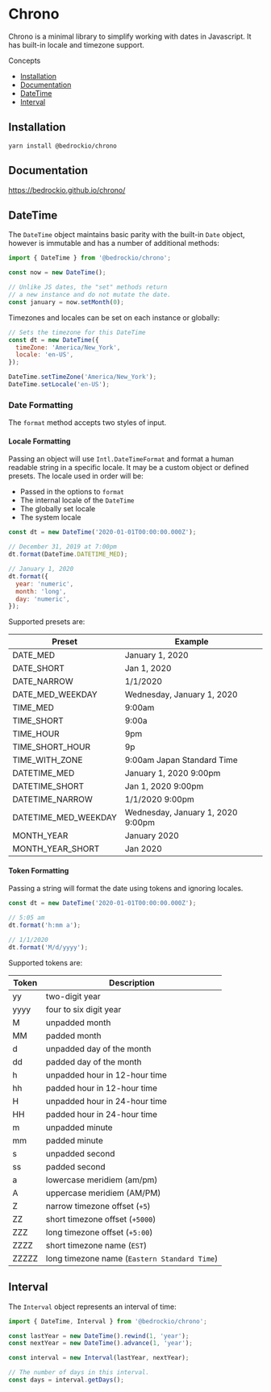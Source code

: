 # Chrono

Chrono is a minimal library to simplify working with dates in Javascript. It has
built-in locale and timezone support.

Concepts

- [Installation](#installation)
- [Documentation](#documentation)
- [DateTime](#datetime)
- [Interval](#interval)

## Installation

```shell
yarn install @bedrockio/chrono
```

## Documentation

https://bedrockio.github.io/chrono/

## DateTime

The `DateTime` object maintains basic parity with the built-in `Date` object,
however is immutable and has a number of additional methods:

```js
import { DateTime } from '@bedrockio/chrono';

const now = new DateTime();

// Unlike JS dates, the "set" methods return
// a new instance and do not mutate the date.
const january = now.setMonth(0);
```

Timezones and locales can be set on each instance or globally:

```js
// Sets the timezone for this DateTime
const dt = new DateTime({
  timeZone: 'America/New_York',
  locale: 'en-US',
});

DateTime.setTimeZone('America/New_York');
DateTime.setLocale('en-US');
```

### Date Formatting

The `format` method accepts two styles of input.

#### Locale Formatting

Passing an object will use `Intl.DateTimeFormat` and format a human readable
string in a specific locale. It may be a custom object or defined presets. The
locale used in order will be:

- Passed in the options to `format`
- The internal locale of the `DateTime`
- The globally set locale
- The system locale

```js
const dt = new DateTime('2020-01-01T00:00:00.000Z');

// December 31, 2019 at 7:00pm
dt.format(DateTime.DATETIME_MED);

// January 1, 2020
dt.format({
  year: 'numeric',
  month: 'long',
  day: 'numeric',
});
```

Supported presets are:

| Preset               | Example                           |
| -------------------- | --------------------------------- |
| DATE_MED             | January 1, 2020                   |
| DATE_SHORT           | Jan 1, 2020                       |
| DATE_NARROW          | 1/1/2020                          |
| DATE_MED_WEEKDAY     | Wednesday, January 1, 2020        |
| TIME_MED             | 9:00am                            |
| TIME_SHORT           | 9:00a                             |
| TIME_HOUR            | 9pm                               |
| TIME_SHORT_HOUR      | 9p                                |
| TIME_WITH_ZONE       | 9:00am Japan Standard Time        |
| DATETIME_MED         | January 1, 2020 9:00pm            |
| DATETIME_SHORT       | Jan 1, 2020 9:00pm                |
| DATETIME_NARROW      | 1/1/2020 9:00pm                   |
| DATETIME_MED_WEEKDAY | Wednesday, January 1, 2020 9:00pm |
| MONTH_YEAR           | January 2020                      |
| MONTH_YEAR_SHORT     | Jan 2020                          |

#### Token Formatting

Passing a string will format the date using tokens and ignoring locales.

```js
const dt = new DateTime('2020-01-01T00:00:00.000Z');

// 5:05 am
dt.format('h:mm a');

// 1/1/2020
dt.format('M/d/yyyy');
```

Supported tokens are:

| Token | Description                                  |
| ----- | -------------------------------------------- |
| yy    | two-digit year                               |
| yyyy  | four to six digit year                       |
| M     | unpadded month                               |
| MM    | padded month                                 |
| d     | unpadded day of the month                    |
| dd    | padded day of the month                      |
| h     | unpadded hour in 12-hour time                |
| hh    | padded hour in 12-hour time                  |
| H     | unpadded hour in 24-hour time                |
| HH    | padded hour in 24-hour time                  |
| m     | unpadded minute                              |
| mm    | padded minute                                |
| s     | unpadded second                              |
| ss    | padded second                                |
| a     | lowercase meridiem (am/pm)                   |
| A     | uppercase meridiem (AM/PM)                   |
| Z     | narrow timezone offset (`+5`)                |
| ZZ    | short timezone offset (`+5000`)              |
| ZZZ   | long timezone offset (`+5:00`)               |
| ZZZZ  | short timezone name (`EST`)                  |
| ZZZZZ | long timezone name (`Eastern Standard Time`) |

## Interval

The `Interval` object represents an interval of time:

```js
import { DateTime, Interval } from '@bedrockio/chrono';

const lastYear = new DateTime().rewind(1, 'year');
const nextYear = new DateTime().advance(1, 'year');

const interval = new Interval(lastYear, nextYear);

// The number of days in this interval.
const days = interval.getDays();
```
